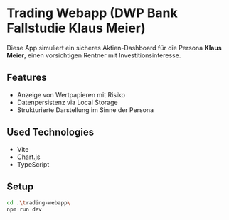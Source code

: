 # Trading Webapp (DWP Bank Fallstudie Klaus Meier)

Diese App simuliert ein sicheres Aktien-Dashboard für die Persona **Klaus Meier**, einen vorsichtigen Rentner mit Investitionsinteresse.

## Features
- Anzeige von Wertpapieren mit Risiko
- Datenpersistenz via Local Storage
- Strukturierte Darstellung im Sinne der Persona

## Used Technologies
- Vite
- Chart.js
- TypeScript


## Setup
```bash
cd .\trading-webapp\
npm run dev